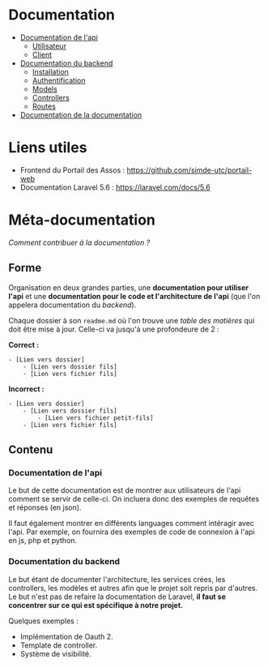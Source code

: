 # Documentation

- [Documentation de l'api](api/)
    - [Utilisateur](api/user/)
    - [Client](api/client/)
- [Documentation du backend](backend/)
    - [Installation](backend/installation.md)
    - [Authentification](backend/oauth.md)
    - [Models](backend/models.md)
    - [Controllers](backend/controllers.md)
    - [Routes](backend/routes.md)
- [Documentation de la documentation](#meta-documentation)

# Liens utiles

- Frontend du Portail des Assos : https://github.com/simde-utc/portail-web
- Documentation Laravel 5.6 : https://laravel.com/docs/5.6

# Méta-documentation

*Comment contribuer à la documentation ?*

## Forme

Organisation en deux grandes parties, une **documentation pour utiliser l'api** et une **documentation pour le code et l'architecture de l'api** (que l'on appelera documentation du *backend*).

Chaque dossier à son `readme.md` où l'on trouve une *table des matières* qui doit être mise à jour. Celle-ci va jusqu'à une profondeure de 2 :

**Correct :** 

```
- [Lien vers dossier]
    - [Lien vers dossier fils]
    - [Lien vers fichier fils]
```

**Incorrect :**

```
- [Lien vers dossier]
    - [Lien vers dossier fils]
        - [Lien vers fichier petit-fils]
    - [Lien vers fichier fils]
```

## Contenu

### Documentation de l'api

Le but de cette documentation est de montrer aux utilisateurs de l'api comment se servir de celle-ci. On incluera donc des exemples de requêtes et réponses (en json).

Il faut également montrer en différents languages comment intéragir avec l'api. Par exemple, on fournira des exemples de code de connexion à l'api en js, php et python.

### Documentation du backend

Le but étant de documenter l'architecture, les services crées, les controllers, les modèles et autres afin que le projet soit repris par d'autres. Le but n'est pas de refaire la documentation de Laravel, **il faut se concentrer sur ce qui est spécifique à notre projet.**

Quelques exemples :
- Implémentation de Oauth 2.
- Template de controller.
- Système de visibilité.